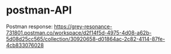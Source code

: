 # postman-API
Postman response: https://grey-resonance-731801.postman.co/workspace/d2f14f5d-4975-4d08-a62b-5d08d25cc565/collection/30920658-d01864ac-2c82-4114-87fe-4cb833076028
